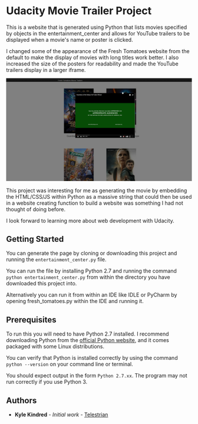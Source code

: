 # Udacity Movie Trailer Project
This is a website that is generated using Python that lists movies specified
by objects in the entertainment_center and allows for YouTube trailers to be
displayed when a movie's name or poster is clicked.

I changed some of the appearance of the Fresh Tomatoes website from the default
to make the display of movies with long titles work better. I also
increased the size of the posters for readability and made the YouTube
trailers display in a larger iframe.

![Image of the Fresh Tomatoes Website](https://github.com/Telestrian/ud036_StarterCode/blob/master/Screenshot.png)

This project was interesting for me as generating the movie by embedding the
HTML/CSS/JS within Python as a massive string that could then be used in a
website creating function to build a website was something I had not thought of
doing before.

I look forward to learning more about web development with Udacity.

## Getting Started

You can generate the page by cloning or downloading this project
and running the `entertainment_center.py` file. 

You can run the file by installing Python 2.7 and running the command
`python entertainment_center.py` 
from within the directory you have downloaded this project into.

Alternatively you can run it from within an IDE like IDLE or PyCharm by 
opening fresh_tomatoes.py within the IDE and running it.

## Prerequisites

To run this you will need to have Python 2.7 installed. I recommend downloading
Python from the [official Python website](https://www.python.org/), and it comes packaged with some Linux
distributions.

You can verify that Python is installed correctly by using the command 
`python --version` on your command line or terminal.

You should expect output in the form `Python 2.7.xx`. The program may not run
correctly if you use Python 3.

## Authors

* **Kyle Kindred** - *Initial work* - [Telestrian](https://github.com/Telestrian)
